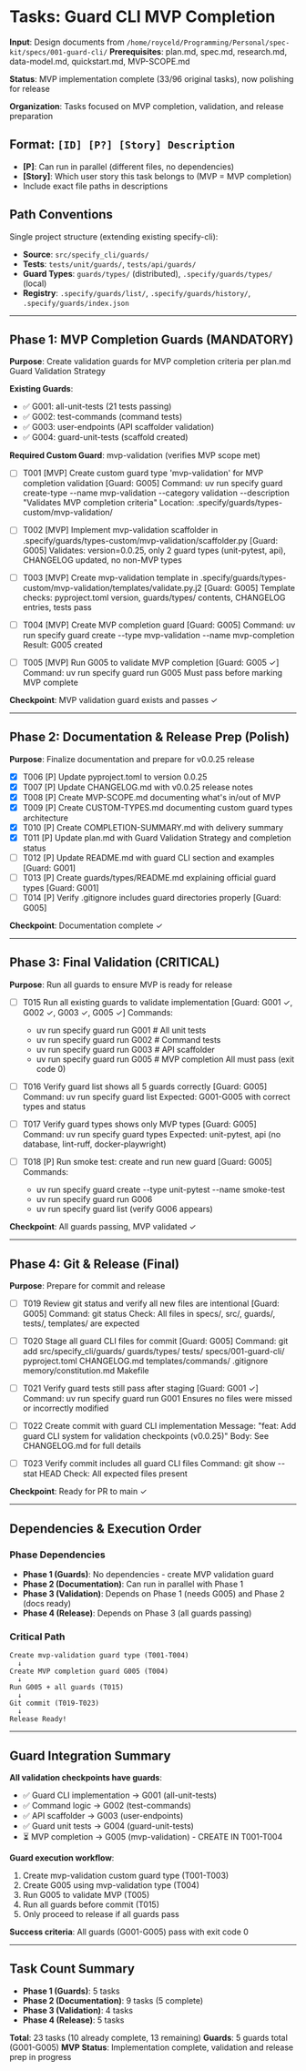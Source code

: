 # Tasks: Guard CLI MVP Completion

**Input**: Design documents from `/home/royceld/Programming/Personal/spec-kit/specs/001-guard-cli/`
**Prerequisites**: plan.md, spec.md, research.md, data-model.md, quickstart.md, MVP-SCOPE.md

**Status**: MVP implementation complete (33/96 original tasks), now polishing for release

**Organization**: Tasks focused on MVP completion, validation, and release preparation

## Format: `[ID] [P?] [Story] Description`
- **[P]**: Can run in parallel (different files, no dependencies)
- **[Story]**: Which user story this task belongs to (MVP = MVP completion)
- Include exact file paths in descriptions

## Path Conventions

Single project structure (extending existing specify-cli):
- **Source**: `src/specify_cli/guards/`
- **Tests**: `tests/unit/guards/`, `tests/api/guards/`
- **Guard Types**: `guards/types/` (distributed), `.specify/guards/types/` (local)
- **Registry**: `.specify/guards/list/`, `.specify/guards/history/`, `.specify/guards/index.json`

---

## Phase 1: MVP Completion Guards (MANDATORY)

**Purpose**: Create validation guards for MVP completion criteria per plan.md Guard Validation Strategy

**Existing Guards**:
- ✅ G001: all-unit-tests (21 tests passing)
- ✅ G002: test-commands (command tests)
- ✅ G003: user-endpoints (API scaffolder validation)
- ✅ G004: guard-unit-tests (scaffold created)

**Required Custom Guard**: mvp-validation (verifies MVP scope met)

- [ ] T001 [MVP] Create custom guard type 'mvp-validation' for MVP completion validation [Guard: G005]
  Command: uv run specify guard create-type --name mvp-validation --category validation --description "Validates MVP completion criteria"
  Location: .specify/guards/types-custom/mvp-validation/
  
- [ ] T002 [MVP] Implement mvp-validation scaffolder in .specify/guards/types-custom/mvp-validation/scaffolder.py [Guard: G005]
  Validates: version=0.0.25, only 2 guard types (unit-pytest, api), CHANGELOG updated, no non-MVP types
  
- [ ] T003 [MVP] Create mvp-validation template in .specify/guards/types-custom/mvp-validation/templates/validate.py.j2 [Guard: G005]
  Template checks: pyproject.toml version, guards/types/ contents, CHANGELOG entries, tests pass
  
- [ ] T004 [MVP] Create MVP completion guard [Guard: G005]
  Command: uv run specify guard create --type mvp-validation --name mvp-completion
  Result: G005 created
  
- [ ] T005 [MVP] Run G005 to validate MVP completion [Guard: G005 ✓]
  Command: uv run specify guard run G005
  Must pass before marking MVP complete

**Checkpoint**: MVP validation guard exists and passes ✓

---

## Phase 2: Documentation & Release Prep (Polish)

**Purpose**: Finalize documentation and prepare for v0.0.25 release

- [X] T006 [P] Update pyproject.toml to version 0.0.25
- [X] T007 [P] Update CHANGELOG.md with v0.0.25 release notes
- [X] T008 [P] Create MVP-SCOPE.md documenting what's in/out of MVP
- [X] T009 [P] Create CUSTOM-TYPES.md documenting custom guard types architecture
- [X] T010 [P] Create COMPLETION-SUMMARY.md with delivery summary
- [X] T011 [P] Update plan.md with Guard Validation Strategy and completion status
- [ ] T012 [P] Update README.md with guard CLI section and examples [Guard: G001]
- [ ] T013 [P] Create guards/types/README.md explaining official guard types [Guard: G001]
- [ ] T014 [P] Verify .gitignore includes guard directories properly [Guard: G005]

**Checkpoint**: Documentation complete ✓

---

## Phase 3: Final Validation (CRITICAL)

**Purpose**: Run all guards to ensure MVP is ready for release

- [ ] T015 Run all existing guards to validate implementation [Guard: G001 ✓, G002 ✓, G003 ✓, G005 ✓]
  Commands:
  - uv run specify guard run G001  # All unit tests
  - uv run specify guard run G002  # Command tests
  - uv run specify guard run G003  # API scaffolder
  - uv run specify guard run G005  # MVP completion
  All must pass (exit code 0)

- [ ] T016 Verify guard list shows all 5 guards correctly [Guard: G005]
  Command: uv run specify guard list
  Expected: G001-G005 with correct types and status
  
- [ ] T017 Verify guard types shows only MVP types [Guard: G005]
  Command: uv run specify guard types
  Expected: unit-pytest, api (no database, lint-ruff, docker-playwright)
  
- [ ] T018 [P] Run smoke test: create and run new guard [Guard: G005]
  Commands:
  - uv run specify guard create --type unit-pytest --name smoke-test
  - uv run specify guard run G006
  - uv run specify guard list (verify G006 appears)

**Checkpoint**: All guards passing, MVP validated ✓

---

## Phase 4: Git & Release (Final)

**Purpose**: Prepare for commit and release

- [ ] T019 Review git status and verify all new files are intentional [Guard: G005]
  Command: git status
  Check: All files in specs/, src/, guards/, tests/, templates/ are expected
  
- [ ] T020 Stage all guard CLI files for commit [Guard: G005]
  Command: git add src/specify_cli/guards/ guards/types/ tests/ specs/001-guard-cli/ pyproject.toml CHANGELOG.md templates/commands/ .gitignore memory/constitution.md Makefile
  
- [ ] T021 Verify guard tests still pass after staging [Guard: G001 ✓]
  Command: uv run specify guard run G001
  Ensures no files were missed or incorrectly modified

- [ ] T022 Create commit with guard CLI implementation
  Message: "feat: Add guard CLI system for validation checkpoints (v0.0.25)"
  Body: See CHANGELOG.md for full details
  
- [ ] T023 Verify commit includes all guard CLI files
  Command: git show --stat HEAD
  Check: All expected files present

**Checkpoint**: Ready for PR to main ✓

---

## Dependencies & Execution Order

### Phase Dependencies

- **Phase 1 (Guards)**: No dependencies - create MVP validation guard
- **Phase 2 (Documentation)**: Can run in parallel with Phase 1
- **Phase 3 (Validation)**: Depends on Phase 1 (needs G005) and Phase 2 (docs ready)
- **Phase 4 (Release)**: Depends on Phase 3 (all guards passing)

### Critical Path

```
Create mvp-validation guard type (T001-T004)
  ↓
Create MVP completion guard G005 (T004)
  ↓
Run G005 + all guards (T015)
  ↓
Git commit (T019-T023)
  ↓
Release Ready!
```

---

## Guard Integration Summary

**All validation checkpoints have guards**:
- ✅ Guard CLI implementation → G001 (all-unit-tests)
- ✅ Command logic → G002 (test-commands)
- ✅ API scaffolder → G003 (user-endpoints)
- ✅ Guard unit tests → G004 (guard-unit-tests)
- ⏳ MVP completion → G005 (mvp-validation) - CREATE IN T001-T004

**Guard execution workflow**:
1. Create mvp-validation custom guard type (T001-T003)
2. Create G005 using mvp-validation type (T004)
3. Run G005 to validate MVP (T005)
4. Run all guards before commit (T015)
5. Only proceed to release if all guards pass

**Success criteria**: All guards (G001-G005) pass with exit code 0

---

## Task Count Summary

- **Phase 1 (Guards)**: 5 tasks
- **Phase 2 (Documentation)**: 9 tasks (5 complete)
- **Phase 3 (Validation)**: 4 tasks
- **Phase 4 (Release)**: 5 tasks

**Total**: 23 tasks (10 already complete, 13 remaining)
**Guards**: 5 guards total (G001-G005)
**MVP Status**: Implementation complete, validation and release prep in progress

